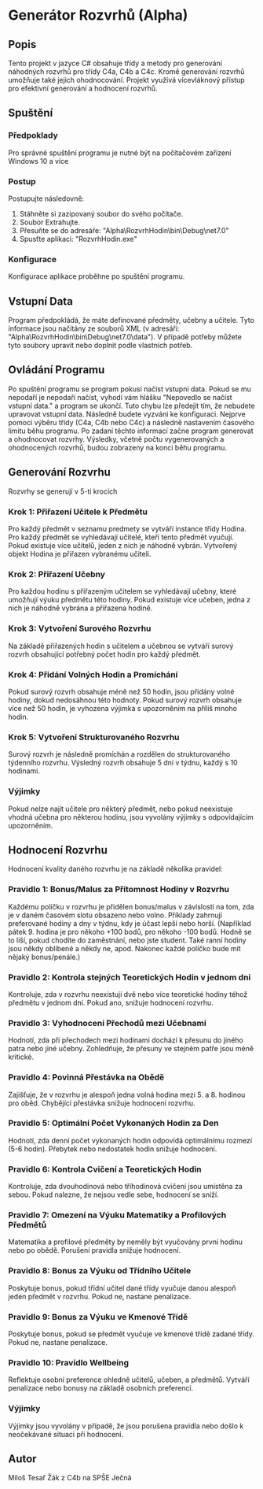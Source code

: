 # Generátor Rozvrhů (Alpha)
## Popis
Tento projekt v jazyce C# obsahuje třídy a metody pro generování náhodných rozvrhů pro třídy C4a, C4b a C4c. Kromě generování rozvrhů umožňuje také jejich ohodnocování. Projekt využívá vícevláknový přístup pro efektivní generování a hodnocení rozvrhů.

## Spuštění
### Předpoklady
Pro správné spuštění programu je nutné být na počítačovém zařízení Windows 10 a více

### Postup
Postupujte následovně:

1. Stáhněte si zazipovaný soubor do svého počítače.
2. Soubor Extrahujte.
3. Přesuňte se do adresáře: "Alpha\RozvrhHodin\bin\Debug\net7.0" 
4. Spusťte aplikaci: "RozvrhHodin.exe"

### Konfigurace
Konfigurace aplikace proběhne po spuštění programu.

## Vstupní Data
Program předpokládá, že máte definované předměty, učebny a učitele. Tyto informace jsou načítány ze souborů XML (v adresáři: "Alpha\RozvrhHodin\bin\Debug\net7.0\data"). V případě potřeby můžete tyto soubory upravit nebo doplnit podle vlastních potřeb.

## Ovládání Programu
Po spuštění programu se program pokusí načíst vstupní data. Pokud se mu nepodaří je nepodaří načíst, vyhodí vám hlášku "Nepovedlo se načíst vstupní data." a program se ukončí. Tuto chybu lze předejít tím, že nebudete upravovat vstupní data.
Následně budete vyzváni ke konfiguraci. Nejprve pomocí výběru třídy (C4a, C4b nebo C4c) a následně nastavením časového limitu běhu programu. Po zadaní těchto informací začne program generovat a ohodnocovat rozvrhy. Výsledky, včetně počtu vygenerovaných a ohodnocených rozvrhů, budou zobrazeny na konci běhu programu.

## Generování Rozvrhu
Rozvrhy se generují v 5-ti krocích

### Krok 1: Přiřazení Učitele k Předmětu
Pro každý předmět v seznamu predmety se vytváří instance třídy Hodina.
Pro každý předmět se vyhledávají učitelé, kteří tento předmět vyučují. Pokud existuje více učitelů, jeden z nich je náhodně vybrán.
Vytvořený objekt Hodina je přiřazen vybranému učiteli.
### Krok 2: Přiřazení Učebny
Pro každou hodinu s přiřazeným učitelem se vyhledávají učebny, které umožňují výuku předmětu této hodiny.
Pokud existuje více učeben, jedna z nich je náhodně vybrána a přiřazena hodině.
### Krok 3: Vytvoření Surového Rozvrhu
Na základě přiřazených hodin s učitelem a učebnou se vytváří surový rozvrh obsahující potřebný počet hodin pro každý předmět.
### Krok 4: Přidání Volných Hodin a Promíchání
Pokud surový rozvrh obsahuje méně než 50 hodin, jsou přidány volné hodiny, dokud nedosáhnou této hodnoty.
Pokud surový rozvrh obsahuje více než 50 hodin, je vyhozena výjimka s upozorněním na příliš mnoho hodin.
### Krok 5: Vytvoření Strukturovaného Rozvrhu
Surový rozvrh je následně promíchán a rozdělen do strukturovaného týdenního rozvrhu.
Výsledný rozvrh obsahuje 5 dní v týdnu, každý s 10 hodinami.
### Výjimky
Pokud nelze najít učitele pro některý předmět, nebo pokud neexistuje vhodná učebna pro některou hodinu, jsou vyvolány výjimky s odpovídajícím upozorněním.

## Hodnocení Rozvrhu
Hodnocení kvality daného rozvrhu je na základě několika pravidel:

### Pravidlo 1: Bonus/Malus za Přítomnost Hodiny v Rozvrhu
Každému políčku v rozvrhu je přidělen bonus/malus v závislosti na tom, zda je v daném časovém slotu obsazeno nebo volno.
Příklady zahrnují preferované hodiny a dny v týdnu, kdy je účast lepší nebo horší.
(Například pátek 9. hodina je pro někoho +100 bodů, pro někoho -100 bodů. Hodně se to liší, pokud chodíte do zaměstnání, nebo jste student. Také ranní hodiny jsou někdy oblíbené a někdy ne, apod. Nakonec každé políčko bude mít nějaký bonus/penále.)
### Pravidlo 2: Kontrola stejných Teoretických Hodin v jednom dni
Kontroluje, zda v rozvrhu neexistují dvě nebo více teoretické hodiny téhož předmětu v jednom dni.
Pokud ano, snižuje hodnocení rozvrhu.
### Pravidlo 3: Vyhodnocení Přechodů mezi Učebnami
Hodnotí, zda při přechodech mezi hodinami dochází k přesunu do jiného patra nebo jiné učebny.
Zohledňuje, že přesuny ve stejném patře jsou méně kritické.
### Pravidlo 4: Povinná Přestávka na Obědě
Zajišťuje, že v rozvrhu je alespoň jedna volná hodina mezi 5. a 8. hodinou pro oběd.
Chybějící přestávka snižuje hodnocení rozvrhu.
### Pravidlo 5: Optimální Počet Vykonaných Hodin za Den
Hodnotí, zda denní počet vykonaných hodin odpovídá optimálnímu rozmezí (5-6 hodin).
Přebytek nebo nedostatek hodin snižuje hodnocení.
### Pravidlo 6: Kontrola Cvičení a Teoretických Hodin
Kontroluje, zda dvouhodinová nebo tříhodinová cvičení jsou umístěna za sebou.
Pokud nalezne, že nejsou vedle sebe, hodnocení se sníží.
### Pravidlo 7: Omezení na Výuku Matematiky a Profilových Předmětů
Matematika a profilové předměty by neměly být vyučovány první hodinu nebo po obědě.
Porušení pravidla snižuje hodnocení.
### Pravidlo 8: Bonus za Výuku od Třídního Učitele
Poskytuje bonus, pokud třídní učitel dané třídy vyučuje danou alespoň jeden předmět v rozvrhu.
Pokud ne, nastane penalizace.
### Pravidlo 9: Bonus za Výuku ve Kmenové Třídě
Poskytuje bonus, pokud se předmět vyučuje ve kmenové třídě zadané třídy.
Pokud ne, nastane penalizace.
### Pravidlo 10: Pravidlo Wellbeing
Reflektuje osobní preference ohledně učitelů, učeben, a předmětů.
Vytváří penalizace nebo bonusy na základě osobních preferencí.
### Výjimky
Výjimky jsou vyvolány v případě, že jsou porušena pravidla nebo došlo k neočekávané situaci při hodnocení.

## Autor
Miloš Tesař
Žák z C4b na SPŠE Ječná